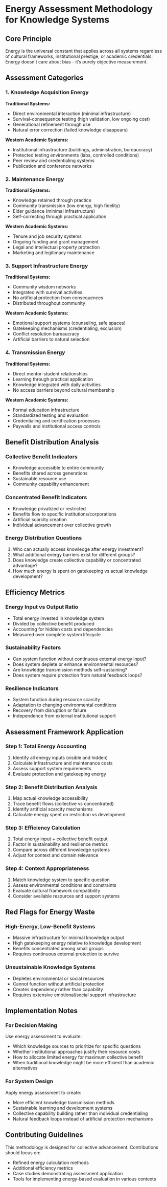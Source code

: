 # Energy Assessment Methodology for Knowledge Systems

## Core Principle

Energy is the universal constant that applies across all systems regardless of cultural frameworks, institutional prestige, or academic credentials. Energy doesn’t care about bias - it’s purely objective measurement.

## Assessment Categories

### 1. Knowledge Acquisition Energy

**Traditional Systems:**

- Direct environmental interaction (minimal infrastructure)
- Survival-consequence testing (high validation, low ongoing cost)
- Generational refinement through use
- Natural error correction (failed knowledge disappears)

**Western Academic Systems:**

- Institutional infrastructure (buildings, administration, bureaucracy)
- Protected testing environments (labs, controlled conditions)
- Peer review and credentialing systems
- Publication and conference networks

### 2. Maintenance Energy

**Traditional Systems:**

- Knowledge retained through practice
- Community transmission (low energy, high fidelity)
- Elder guidance (minimal infrastructure)
- Self-correcting through practical application

**Western Academic Systems:**

- Tenure and job security systems
- Ongoing funding and grant management
- Legal and intellectual property protection
- Marketing and legitimacy maintenance

### 3. Support Infrastructure Energy

**Traditional Systems:**

- Community wisdom networks
- Integrated with survival activities
- No artificial protection from consequences
- Distributed throughout community

**Western Academic Systems:**

- Emotional support systems (counseling, safe spaces)
- Gatekeeping mechanisms (credentialing, exclusion)
- Conflict resolution bureaucracy
- Artificial barriers to natural selection

### 4. Transmission Energy

**Traditional Systems:**

- Direct mentor-student relationships
- Learning through practical application
- Knowledge integrated with daily activities
- No access barriers beyond cultural membership

**Western Academic Systems:**

- Formal education infrastructure
- Standardized testing and evaluation
- Credentialing and certification processes
- Paywalls and institutional access controls

## Benefit Distribution Analysis

### Collective Benefit Indicators

- Knowledge accessible to entire community
- Benefits shared across generations
- Sustainable resource use
- Community capability enhancement

### Concentrated Benefit Indicators

- Knowledge privatized or restricted
- Benefits flow to specific institutions/corporations
- Artificial scarcity creation
- Individual advancement over collective growth

### Energy Distribution Questions

1. Who can actually access knowledge after energy investment?
1. What additional energy barriers exist for different groups?
1. Does knowledge create collective capability or concentrated advantage?
1. How much energy is spent on gatekeeping vs actual knowledge development?

## Efficiency Metrics

### Energy Input vs Output Ratio

- Total energy invested in knowledge system
- Divided by collective benefit produced
- Accounting for hidden costs and dependencies
- Measured over complete system lifecycle

### Sustainability Factors

- Can system function without continuous external energy input?
- Does system deplete or enhance environmental resources?
- Are knowledge transmission methods self-sustaining?
- Does system require protection from natural feedback loops?

### Resilience Indicators

- System function during resource scarcity
- Adaptation to changing environmental conditions
- Recovery from disruption or failure
- Independence from external institutional support

## Assessment Framework Application

### Step 1: Total Energy Accounting

1. Identify all energy inputs (visible and hidden)
1. Calculate infrastructure and maintenance costs
1. Assess support system requirements
1. Evaluate protection and gatekeeping energy

### Step 2: Benefit Distribution Analysis

1. Map actual knowledge accessibility
1. Trace benefit flows (collective vs concentrated)
1. Identify artificial scarcity mechanisms
1. Calculate energy spent on restriction vs development

### Step 3: Efficiency Calculation

1. Total energy input ÷ collective benefit output
1. Factor in sustainability and resilience metrics
1. Compare across different knowledge systems
1. Adjust for context and domain relevance

### Step 4: Context Appropriateness

1. Match knowledge system to specific question
1. Assess environmental conditions and constraints
1. Evaluate cultural framework compatibility
1. Consider available resources and support systems

## Red Flags for Energy Waste

### High-Energy, Low-Benefit Systems

- Massive infrastructure for minimal knowledge output
- High gatekeeping energy relative to knowledge development
- Benefits concentrated among small groups
- Requires continuous external protection to survive

### Unsustainable Knowledge Systems

- Depletes environmental or social resources
- Cannot function without artificial protection
- Creates dependency rather than capability
- Requires extensive emotional/social support infrastructure

## Implementation Notes

### For Decision Making

Use energy assessment to evaluate:

- Which knowledge sources to prioritize for specific questions
- Whether institutional approaches justify their resource costs
- How to allocate limited energy for maximum collective benefit
- When traditional knowledge might be more efficient than academic alternatives

### For System Design

Apply energy assessment to create:

- More efficient knowledge transmission methods
- Sustainable learning and development systems
- Collective capability building rather than individual credentialing
- Natural feedback loops instead of artificial protection mechanisms

## Contributing Guidelines

This methodology is designed for collective advancement. Contributions should focus on:

- Refined energy calculation methods
- Additional efficiency metrics
- Case studies demonstrating assessment application
- Tools for implementing energy-based evaluation in various contexts
